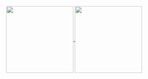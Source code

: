 <a href="https://github.com/bprinzo/github-readme-stats">
  <img height="180em" align="center" src="https://github-readme-stats.vercel.app/api?username=bprinzo&show_icons=true&theme=tokyonight" />
</a>
<a href="https://github.com/bprinzo/convoychat">
  <img height="180em" align="center" src="https://github-readme-stats.vercel.app/api/top-langs/?username=bprinzo&layout=compact&theme=tokyonight&langs_count=8"/>
</a>

<!--
**bprinzo/bprinzo** is a ✨ _special_ ✨ repository because its `README.md` (this file) appears on your GitHub profile.

Here are some ideas to get you started:

- 🔭 I’m currently working on ...
- 🌱 I’m currently learning ...
- 👯 I’m looking to collaborate on ...
- 🤔 I’m looking for help with ...
- 💬 Ask me about ...
- 📫 How to reach me: ...
- 😄 Pronouns: ...
- ⚡ Fun fact: ...
-->
